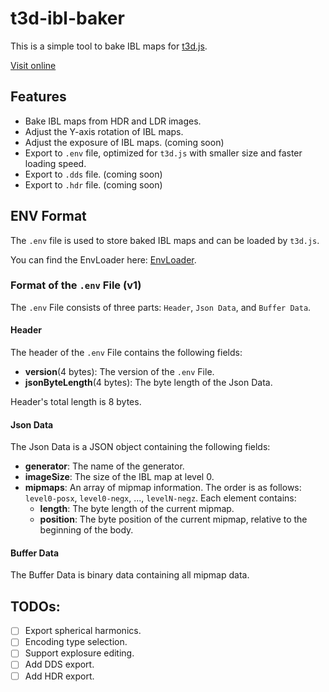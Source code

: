 # t3d-ibl-baker

This is a simple tool to bake IBL maps for [t3d.js](https://github.com/uinosoft/t3d.js).

[Visit online](https://uinosoft.github.io/t3d-ibl-baker/)

## Features

* Bake IBL maps from HDR and LDR images.
* Adjust the Y-axis rotation of IBL maps.
* Adjust the exposure of IBL maps. (coming soon)
* Export to `.env` file, optimized for `t3d.js` with smaller size and faster loading speed.
* Export to `.dds` file. (coming soon)
* Export to `.hdr` file. (coming soon)

## ENV Format

The `.env` file is used to store baked IBL maps and can be loaded by `t3d.js`.

You can find the EnvLoader here: [EnvLoader](https://github.com/uinosoft/t3d.js/blob/dev/examples/jsm/loaders/EnvLoader.js).

### Format of the `.env` File (v1)

The `.env` File consists of three parts: `Header`, `Json Data`, and `Buffer Data`.

#### Header

The header of the `.env` File contains the following fields:

- **version**(4 bytes): The version of the `.env` File.
- **jsonByteLength**(4 bytes): The byte length of the Json Data.

Header's total length is 8 bytes.

#### Json Data

The Json Data is a JSON object containing the following fields:

- **generator**: The name of the generator.
- **imageSize**: The size of the IBL map at level 0.
- **mipmaps**: An array of mipmap information. The order is as follows: `level0-posx`, `level0-negx`, ..., `levelN-negz`. Each element contains:
  - **length**: The byte length of the current mipmap.
  - **position**: The byte position of the current mipmap, relative to the beginning of the body.

#### Buffer Data

The Buffer Data is binary data containing all mipmap data.

## TODOs:

* [ ] Export spherical harmonics.
* [ ] Encoding type selection.
* [ ] Support explosure editing.
* [ ] Add DDS export.
* [ ] Add HDR export.